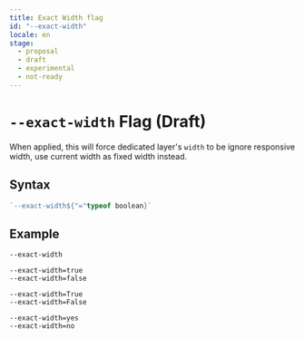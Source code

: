```yaml
---
title: Exact Width flag
id: "--exact-width"
locale: en
stage:
  - proposal
  - draft
  - experimental
  - not-ready
---
```


# `--exact-width` Flag (Draft)

When applied, this will force dedicated layer's `width` to be ignore responsive width, use current width as fixed width instead.

## Syntax

```ts
`--exact-width${"="typeof boolean}`
```

## Example

```
--exact-width

--exact-width=true
--exact-width=false

--exact-width=True
--exact-width=False

--exact-width=yes
--exact-width=no
```
